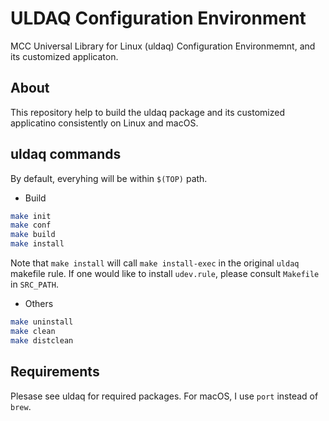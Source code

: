 # ULDAQ Configuration Environment

MCC Universal Library for Linux (uldaq) Configuration Environmemnt, and its customized applicaton.

## About
This repository help to build the uldaq package and its customized applicatino consistently on Linux and macOS.

## uldaq commands

By default, everyhing will be within `$(TOP)` path.

* Build

```bash
make init
make conf
make build
make install
```

Note that `make install` will call `make install-exec` in the original `uldaq` makefile rule. If one would like to install `udev.rule`, please consult `Makefile` in `SRC_PATH`.

* Others

```bash
make uninstall
make clean
make distclean
```

## Requirements

Plesase see uldaq for required packages. For macOS, I use `port` instead of `brew`.
